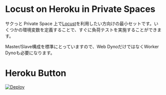 # Locust on Heroku in Private Spaces

サクっと Private Space 上で[Locust](https://locust.io/)を利用したい方向けの最小セットです。いくつかの環境変数を定義することで、すぐに負荷テストを実施することができます。

Master/Slave構成を標準にとっていますので、Web DynoだけではなくWorker Dynoも必要になります。


# Heroku Button

[![Deploy](https://www.herokucdn.com/deploy/button.svg)](https://heroku.com/deploy)
